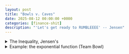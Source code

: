 ```yaml
---
layout: post
title: "Bowls v. Caves"
date: 2025-08-12 00:00:00 +0000
categories: [finance-shit]
description: "'Let's get ready to RUMBLEEEE' -- Jensen"
---
```


<div class="flashcard">
  <details>
    <summary>The Inequality, Jensen's</summary>
    <div class="back">

      <p><strong>Proposition</strong>: Let \(x\) be a random variable with mean \(E(x)\), and let \(f(x)\) be a <strong>convex</strong> function of \(x\). Then</p>

      \[
      \mathbb{E}\!\left[f(x)\right]\;\ge\; f\!\left(\mathbb{E}[x]\right).\tag{C.1}
      \]

      <p>If \(f(x)\) is <strong>concave</strong>, the inequality is <strong>reversed</strong>.</p>

      <p><strong>In english.</strong> Apply a convex function <em>before</em> averaging ⇒ larger (or equal) value than applying it <em>after</em> averaging. For concave, the opposite ordering holds.</p>

      <p><strong>NB</strong> Convex looks like a bowl \(\cup\); concave looks like an upside-down bowl (a “cave”). Now you understand the title of the post.</p>

      <details class="dropdown-block">
        <summary>Proof of Jensen’s Inequality, not Jensen's</summary>
        <div class="content">

          <p><strong>Convexity (precise form).</strong> For any \(x,y\) and \(\lambda\in[0,1]\), with \(z=\lambda x+(1-\lambda)y\),</p>

          \[
          f(z)\;\le\;\lambda f(x)+(1-\lambda)f(y).\tag{C.2}
          \]

          <p><strong>Supporting line idea.</strong> If \(f\) is convex, there exists a line \(L(x)=a+bx\) that <strong>supports</strong> \(f\) at a chosen point and never lies above \(f\):</p>

          <ul>
            <li>Pick the point \(z\) and draw a line \(L(x)\) through \(\big(z,f(z)\big)\) such that \(f(x)\ge L(x)\) for all \(x\).</li>
            <li>Because \(L\) is linear,<br />
              \[
              \mathbb{E}[L(x)]=L\!\left(\mathbb{E}[x]\right).
              \]
            </li>
            <li>Let \(L^{\ast}(x)\) be the <strong>tangent</strong> line to \(f\) at \(\big(E(x),f(E(x))\big)\). By convexity, \(f(x)\ge L^{\ast}(x)\) for all \(x\) and equality holds at \(x=E(x)\).</li>
          </ul>

          <p>Then</p>

          \[
          \mathbb{E}[f(x)]\;\ge\;\mathbb{E}\!\left[L^{\ast}(x)\right]
          = L^{\ast}\!\left(E(x)\right)
          = f\!\left(E(x)\right),
          \]

          <p>which proves the proposition.</p>

          <p><strong>In english.</strong> A convex curve always sits <strong>above</strong> each of its tangent lines. Average first: you stay on/above the tangent evaluated at the average; evaluate first: you land <strong>on</strong> the curve at the average—therefore below or equal to the average of curve values.</p>

          <p><strong>NB 2 (context).</strong> The proof invokes the standard convex-analysis fact that a convex function admits a supporting (tangent) line at each point and that linear functions commute with expectation.</p>

        </div>
      </details>

    </div>
  </details>
</div>

<div class="flashcard">
  <details>
    <summary>Example: the exponential function (Team Bowl)</summary>
    <div class="back">

      <p>Take \(f(x)=e^{x}\) (convex). Let \(x\sim \text{Binomial}(-1,1;0.5)\), i.e., \(x\in\{-1,1\}\) with equal probability.</p>

      \[
      E(x)=0.5 \cdot (-1)+0.5 \cdot 1=0.
      \]

      <p>Function values:</p>

      \[
      f(1)=e^{1}=2.7183,\qquad f(-1)=e^{-1}=0.3679.
      \]

      <p>Then</p>

      \[
      f\!\left(E(x)\right)=e^{E(x)}=e^{0}=1,
      \]

      \[
      \mathbb{E}[f(x)]=0.5\,e^{1}+0.5\,e^{-1}=1.5431.
      \]

      <p>Hence \(\mathbb{E}[f(x)]=1.5431>1=f(E(x))\), consistent with the proposition.</p>

      <p>On the below graph \(y=e^{x}\), the <strong>chord</strong> joining \(\big(-1,e^{-1}\big)\) and \(\big(1,e^{1}\big)\) lies <strong>above</strong> the point \(\big(0,f(0)\big)=(0,1)\). Averaging \(f(-1)\) and \(f(1)\) gives the \(y\)-value of the chord at \(x=0\), which exceeds \(f(0)\); that’s Jensen for a two-point distribution.</p>
      <div id="jensen-c1" style="max-width:900px;height:520px;margin:0 auto;"></div>
      <div id="jensen-c1-numbers" style="font-size:0.9em;opacity:0.9;margin-top:8px;margin-left:auto;margin-right:auto;max-width:900px;"></div>
      <script src="https://cdn.plot.ly/plotly-2.35.2.min.js"></script>
      <script>
        // ===== Parameters for Figure C.1 =====
        const xL = -1.5, xR = 1.5;
        const x1 = -1, x2 = 1;           // support points
        const f  = x => Math.exp(x);
      
        // Function values
        const f1 = f(x1), f2 = f(x2), f0 = f(0);
        const Ef = 0.5*(f1+f2);          // E[f(X)] for X ∈ {-1,1}, p=0.5
      
        // Chord through (-1, e^{-1}) and (1, e^1): y = a + b x
        const bChord = (f2 - f1) / (x2 - x1);
        const aChord = f1 - bChord*x1;
        const yChord = x => aChord + bChord*x;
      
        // Smooth curve y = e^x
        const grid = Array.from({length: 401}, (_, i) => xL + i*(xR - xL)/400);
        const yExp  = grid.map(f);
        const yLine = grid.map(yChord);
      
        // Traces
        const expTrace = {
          x: grid, y: yExp, mode: "lines", name: "y = e^x",
          line: {width: 3}, hovertemplate: "x=%{x:.2f}<br>e^x=%{y:.4f}<extra></extra>"
        };
      
        const chordTrace = {
          x: grid, y: yLine, mode: "lines", name: "Chord through (-1,e^{-1}) and (1,e^1)",
          line: {dash: "dash"}, hovertemplate: "x=%{x:.2f}<br>Chord=%{y:.4f}<extra></extra>"
        };
      
        const endpoints = {
          x: [x1, x2], y: [f1, f2], mode: "markers+text", name: "Endpoints",
          text: ["(-1, e^{-1})", "(1, e^1)"], textposition: "top left",
          marker: {size: 9}, hovertemplate: "x=%{x}<br>y=%{y:.4f}<extra></extra>"
        };
      
        const midpoints = {
          x: [0, 0], y: [f0, Ef], mode: "markers+text", name: "At x = E[X] = 0",
          text: ["f(E[X]) = e^0 = 1", "E[f(X)] = ½(e^{-1}+e^1)"], textposition: ["bottom right","top right"],
          marker: {size: 10, symbol: ["circle","diamond"]},
          hovertemplate: "y=%{y:.4f}<extra></extra>"
        };
      
        // Vertical guides at x = -1, 0, 1 (drawn as shapes)
        const vline = x => ({type:"line", x0:x, x1:x, y0:0, y1:Math.max(f(x), yChord(x)),
                              line:{color:"#aaa", width:1, dash:"dot"}});
        const shapes = [vline(-1), vline(0), vline(1)];
      
        const layout = {
          title: "Figure C.1 — Jensen’s Inequality with f(x)=e^x",
          xaxis: {title: "x", range: [xL, xR], zeroline: false},
          yaxis: {title: "y", rangemode: "tozero", tickformat: ".2f"},
          template: "plotly_white",
          legend: {orientation: "h", y: 1.12},
          margin: {l: 50, r: 20, t: 60, b: 40},
          shapes,
          annotations: [
            {x: 0.02, y: yChord(0), xref: "x", yref: "y", showarrow: true, ax: 40, ay: -20,
             text: "E[f(X)] = chord at x=0"},
            {x: 0, y: f0, xref:"x", yref:"y", showarrow: true, ax: -40, ay: 20,
             text: "f(E[X]) = e^0 = 1"}
          ]
        };
      
        Plotly.newPlot("jensen-c1", [expTrace, chordTrace, endpoints, midpoints], layout,
                       {displayModeBar: true, responsive: true});
      
        // ===== Numbers + intuition text =====
        const num = v => v.toFixed(4);
        document.getElementById("jensen-c1-numbers").innerHTML = `
          <p>
            With \( X \in \{-1,1\} \) and \( \mathbb{P}(X{=}-1)=\mathbb{P}(X{=}1)=0.5 \), we have
          </p>
      
          \[
            \mathbb{E}[X]=0,\quad f(x)=e^{x},\quad f(\mathbb{E}[X])=e^{0}=1.
          \]
      
          \[
            \mathbb{E}[f(X)]=\tfrac{1}{2}\big(e^{-1}+e^{1}\big)=${num(Ef)} \;>\; 1=f(\mathbb{E}[X]).
          \]
      
          <p style="opacity:0.9">
            <strong>Intuition.</strong> For a convex \(f\), the curve lies <em>below</em> any chord between two points.
            Averaging function values (the chord’s height at \(x=\mathbb{E}[X]\)) exceeds the function at the average.
            That is Jensen’s inequality: \( \mathbb{E}[f(X)] \ge f(\mathbb{E}[X]) \).
          </p>
        `;
      </script>
    </div>
  </details>
</div>
